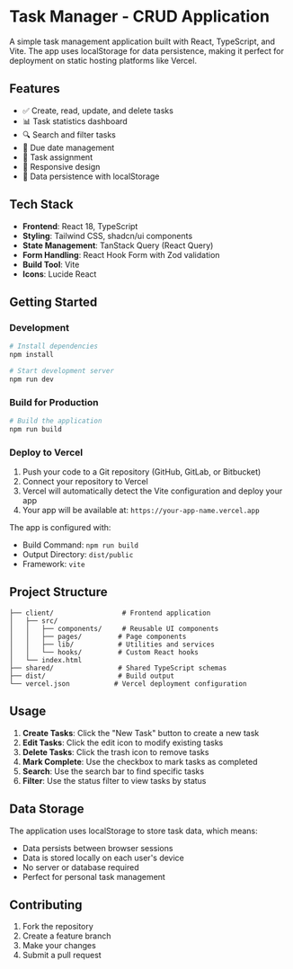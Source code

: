 # Task Manager - CRUD Application

A simple task management application built with React, TypeScript, and Vite. The app uses localStorage for data persistence, making it perfect for deployment on static hosting platforms like Vercel.

## Features

- ✅ Create, read, update, and delete tasks
- 📊 Task statistics dashboard
- 🔍 Search and filter tasks
- 📅 Due date management
- 👤 Task assignment
- 📱 Responsive design
- 💾 Data persistence with localStorage

## Tech Stack

- **Frontend**: React 18, TypeScript
- **Styling**: Tailwind CSS, shadcn/ui components
- **State Management**: TanStack Query (React Query)
- **Form Handling**: React Hook Form with Zod validation
- **Build Tool**: Vite
- **Icons**: Lucide React

## Getting Started

### Development

```bash
# Install dependencies
npm install

# Start development server
npm run dev
```

### Build for Production

```bash
# Build the application
npm run build
```

### Deploy to Vercel

1. Push your code to a Git repository (GitHub, GitLab, or Bitbucket)
2. Connect your repository to Vercel
3. Vercel will automatically detect the Vite configuration and deploy your app
4. Your app will be available at: `https://your-app-name.vercel.app`

The app is configured with:
- Build Command: `npm run build`
- Output Directory: `dist/public`
- Framework: `vite`

## Project Structure

```
├── client/                 # Frontend application
│   ├── src/
│   │   ├── components/     # Reusable UI components
│   │   ├── pages/         # Page components
│   │   ├── lib/           # Utilities and services
│   │   └── hooks/         # Custom React hooks
│   └── index.html
├── shared/                # Shared TypeScript schemas
├── dist/                  # Build output
└── vercel.json           # Vercel deployment configuration
```

## Usage

1. **Create Tasks**: Click the "New Task" button to create a new task
2. **Edit Tasks**: Click the edit icon to modify existing tasks
3. **Delete Tasks**: Click the trash icon to remove tasks
4. **Mark Complete**: Use the checkbox to mark tasks as completed
5. **Search**: Use the search bar to find specific tasks
6. **Filter**: Use the status filter to view tasks by status

## Data Storage

The application uses localStorage to store task data, which means:
- Data persists between browser sessions
- Data is stored locally on each user's device
- No server or database required
- Perfect for personal task management

## Contributing

1. Fork the repository
2. Create a feature branch
3. Make your changes
4. Submit a pull request